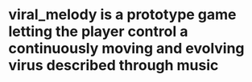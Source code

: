 # viral_melody is a prototype game letting the player control a continuously moving and evolving virus described through music



